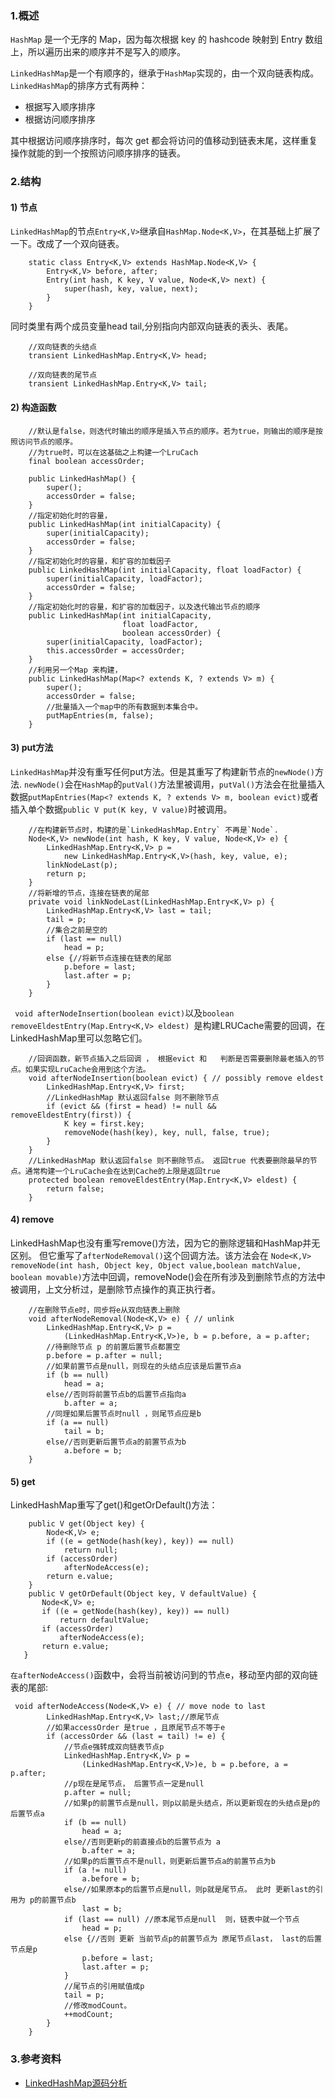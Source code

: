 ### 1.概述

 `HashMap` 是一个无序的 Map，因为每次根据 key 的 hashcode 映射到 Entry 数组上，所以遍历出来的顺序并不是写入的顺序。
 
 `LinkedHashMap`是一个有顺序的，继承于`HashMap`实现的，由一个双向链表构成。`LinkedHashMap`的排序方式有两种：
 - 根据写入顺序排序
 - 根据访问顺序排序
 
 其中根据访问顺序排序时，每次 get 都会将访问的值移动到链表末尾，这样重复操作就能的到一个按照访问顺序排序的链表。
 
 ### 2.结构
  
 #### 1) 节点
 
 `LinkedHashMap`的节点`Entry<K,V>`继承自`HashMap.Node<K,V>`，在其基础上扩展了一下。改成了一个双向链表。
 ``` 
     static class Entry<K,V> extends HashMap.Node<K,V> {
         Entry<K,V> before, after;
         Entry(int hash, K key, V value, Node<K,V> next) {
             super(hash, key, value, next);
         }
     }
 ```
 
 同时类里有两个成员变量head tail,分别指向内部双向链表的表头、表尾。
 ``` 
     //双向链表的头结点
     transient LinkedHashMap.Entry<K,V> head;
 
     //双向链表的尾节点
     transient LinkedHashMap.Entry<K,V> tail;
 ```
 
 #### 2) 构造函数
 ``` 
     //默认是false，则迭代时输出的顺序是插入节点的顺序。若为true，则输出的顺序是按照访问节点的顺序。
     //为true时，可以在这基础之上构建一个LruCach
     final boolean accessOrder;
 
     public LinkedHashMap() {
         super();
         accessOrder = false;
     }
     //指定初始化时的容量，
     public LinkedHashMap(int initialCapacity) {
         super(initialCapacity);
         accessOrder = false;
     }
     //指定初始化时的容量，和扩容的加载因子
     public LinkedHashMap(int initialCapacity, float loadFactor) {
         super(initialCapacity, loadFactor);
         accessOrder = false;
     }
     //指定初始化时的容量，和扩容的加载因子，以及迭代输出节点的顺序
     public LinkedHashMap(int initialCapacity,
                          float loadFactor,
                          boolean accessOrder) {
         super(initialCapacity, loadFactor);
         this.accessOrder = accessOrder;
     }
     //利用另一个Map 来构建，
     public LinkedHashMap(Map<? extends K, ? extends V> m) {
         super();
         accessOrder = false;
         //批量插入一个map中的所有数据到本集合中。
         putMapEntries(m, false);
     }
 ```
 
 #### 3) put方法
 
 `LinkedHashMap`并没有重写任何put方法。但是其重写了构建新节点的`newNode()`方法. 
 `newNode()`会在`HashMap`的`putVal()`方法里被调用，`putVal()`方法会在批量插入数据`putMapEntries(Map<? extends K, ? extends V> m, boolean evict)`或者插入单个数据`public V put(K key, V value)`时被调用。
 
 ``` 
     //在构建新节点时，构建的是`LinkedHashMap.Entry` 不再是`Node`.
     Node<K,V> newNode(int hash, K key, V value, Node<K,V> e) {
         LinkedHashMap.Entry<K,V> p =
             new LinkedHashMap.Entry<K,V>(hash, key, value, e);
         linkNodeLast(p);
         return p;
     }
     //将新增的节点，连接在链表的尾部
     private void linkNodeLast(LinkedHashMap.Entry<K,V> p) {
         LinkedHashMap.Entry<K,V> last = tail;
         tail = p;
         //集合之前是空的
         if (last == null)
             head = p;
         else {//将新节点连接在链表的尾部
             p.before = last;
             last.after = p;
         }
     }
 ```
 
` void afterNodeInsertion(boolean evict)`以及`boolean removeEldestEntry(Map.Entry<K,V> eldest)
`是构建LRUCache需要的回调，在LinkedHashMap里可以忽略它们。
``` 
    //回调函数，新节点插入之后回调 ， 根据evict 和   判断是否需要删除最老插入的节点。如果实现LruCache会用到这个方法。
    void afterNodeInsertion(boolean evict) { // possibly remove eldest
        LinkedHashMap.Entry<K,V> first;
        //LinkedHashMap 默认返回false 则不删除节点
        if (evict && (first = head) != null && removeEldestEntry(first)) {
            K key = first.key;
            removeNode(hash(key), key, null, false, true);
        }
    }
    //LinkedHashMap 默认返回false 则不删除节点。 返回true 代表要删除最早的节点。通常构建一个LruCache会在达到Cache的上限是返回true
    protected boolean removeEldestEntry(Map.Entry<K,V> eldest) {
        return false;
    }
```

#### 4) remove
LinkedHashMap也没有重写remove()方法，因为它的删除逻辑和HashMap并无区别。 
但它重写了`afterNodeRemoval()`这个回调方法。该方法会在
`Node<K,V> removeNode(int hash, Object key, Object value,boolean matchValue, boolean movable)`方法中回调，removeNode()会在所有涉及到删除节点的方法中被调用，上文分析过，是删除节点操作的真正执行者。

``` 
    //在删除节点e时，同步将e从双向链表上删除
    void afterNodeRemoval(Node<K,V> e) { // unlink
        LinkedHashMap.Entry<K,V> p =
            (LinkedHashMap.Entry<K,V>)e, b = p.before, a = p.after;
        //待删除节点 p 的前置后置节点都置空
        p.before = p.after = null;
        //如果前置节点是null，则现在的头结点应该是后置节点a
        if (b == null)
            head = a;
        else//否则将前置节点b的后置节点指向a
            b.after = a;
        //同理如果后置节点时null ，则尾节点应是b
        if (a == null)
            tail = b;
        else//否则更新后置节点a的前置节点为b
            a.before = b;
    }
```

#### 5) get
LinkedHashMap重写了get()和getOrDefault()方法：
``` 
    public V get(Object key) {
        Node<K,V> e;
        if ((e = getNode(hash(key), key)) == null)
            return null;
        if (accessOrder)
            afterNodeAccess(e);
        return e.value;
    }
    public V getOrDefault(Object key, V defaultValue) {
       Node<K,V> e;
       if ((e = getNode(hash(key), key)) == null)
           return defaultValue;
       if (accessOrder)
           afterNodeAccess(e);
       return e.value;
   }
```

`在afterNodeAccess()`函数中，会将当前被访问到的节点e，移动至内部的双向链表的尾部:
``` 
 void afterNodeAccess(Node<K,V> e) { // move node to last
        LinkedHashMap.Entry<K,V> last;//原尾节点
        //如果accessOrder 是true ，且原尾节点不等于e
        if (accessOrder && (last = tail) != e) {
            //节点e强转成双向链表节点p
            LinkedHashMap.Entry<K,V> p =
                (LinkedHashMap.Entry<K,V>)e, b = p.before, a = p.after;
            //p现在是尾节点， 后置节点一定是null
            p.after = null;
            //如果p的前置节点是null，则p以前是头结点，所以更新现在的头结点是p的后置节点a
            if (b == null)
                head = a;
            else//否则更新p的前直接点b的后置节点为 a
                b.after = a;
            //如果p的后置节点不是null，则更新后置节点a的前置节点为b
            if (a != null)
                a.before = b;
            else//如果原本p的后置节点是null，则p就是尾节点。 此时 更新last的引用为 p的前置节点b
                last = b;
            if (last == null) //原本尾节点是null  则，链表中就一个节点
                head = p;
            else {//否则 更新 当前节点p的前置节点为 原尾节点last， last的后置节点是p
                p.before = last;
                last.after = p;
            }
            //尾节点的引用赋值成p
            tail = p;
            //修改modCount。
            ++modCount;
        }
    }
```

### 3.参考资料
- [LinkedHashMap源码分析](https://blog.csdn.net/zxt0601/article/details/77429150)